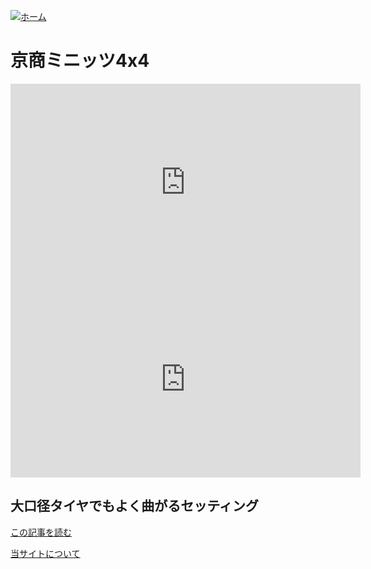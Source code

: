 [![ホーム](/blog/logo.002.png "Kobe Crawlers")](/blog)# 京商ミニッツ4x4<iframe width="560" height="315" src="https://www.youtube.com/embed/GXepZuPh_8w" frameborder="0" allow="accelerometer; autoplay; clipboard-write; encrypted-media; gyroscope; picture-in-picture" loading="lazy" allowfullscreen></iframe><iframe width="560" height="315" src="https://www.youtube.com/embed/1lZzYkieE14" frameborder="0" allow="accelerometer; autoplay; clipboard-write; encrypted-media; gyroscope; picture-in-picture" loading="lazy" allowfullscreen></iframe>## 大口径タイヤでもよく曲がるセッティング[この記事を読む](/blog/steering_settings)[当サイトについて](/blog/about)